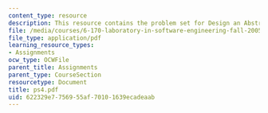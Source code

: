 ```yaml
---
content_type: resource
description: This resource contains the problem set for Design an Abstract Data Type.
file: /media/courses/6-170-laboratory-in-software-engineering-fall-2005/622329e7756955af70101639ecadeaab_ps4.pdf
file_type: application/pdf
learning_resource_types:
- Assignments
ocw_type: OCWFile
parent_title: Assignments
parent_type: CourseSection
resourcetype: Document
title: ps4.pdf
uid: 622329e7-7569-55af-7010-1639ecadeaab
---
```

